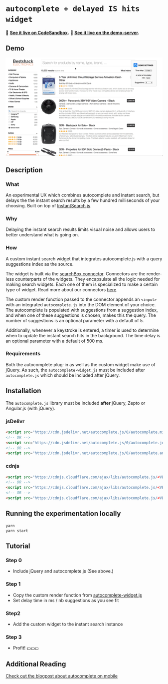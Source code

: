 # `autocomplete + delayed IS hits widget`

🎥 **[See it live on CodeSandbox](https://codesandbox.io/s/mzlx3lp3zx).**
🎥 **[See it live on the demo-server](https://internal-preview.algolia.com/delayed-hits-demo).**

## Demo

![demo of autocomplete+IS](demo.gif)

## Description

### What
An experimental UX which combines autocomplete and instant search, but delays the the instant search results by a few hundred milliseconds of your choosing.  Built on top of [InstantSearch.js](https://community.algolia.com/instantsearch.js/).

### Why
Delaying the instant search results limits visual noise and allows users to better understand what is going on.

### How
A custom instant search widget that integrates autocomplete.js with a query suggestions index as the source.

The widget is built via the [searchBox connector](https://community.algolia.com/instantsearch.js/v2/connectors/connectSearchBox.html).  Connectors are the render-less counterparts of the widgets. They encapsulate all the logic needed for making search widgets. Each one of them is specialized to make a certain type of widget. Read more about our connectors [here](https://community.algolia.com/instantsearch.js/v2/connectors.html).

The custom render function passed to the connector appends an `<input>` with an integrated `autocomplete.js` into the DOM element of your choice. The autocomplete is populated with suggestions from a suggestion index, and when one of these suggestions is chosen, makes this the query. The number of suggestions is an optional parameter with a default of 5.

Additionally, whenever a keystroke is entered, a timer is used to determine when to update the instant search hits in the background.  The time delay is an optional parameter with a default of 500 ms. 

### Requirements
Both the autocomplete plug-in as well as the custom widget make use of jQuery.  As such, the `autocomplete-widget.js` must be included after `autocomplete.js` which should be included after jQuery.

## Installation

The `autocomplete.js` library must be included **after** jQuery, Zepto or Angular.js (with jQuery).

### jsDelivr

```html
<script src="https://cdn.jsdelivr.net/autocomplete.js/0/autocomplete.min.js"></script>
<!-- OR -->
<script src="https://cdn.jsdelivr.net/autocomplete.js/0/autocomplete.jquery.min.js"></script>
<!-- OR -->
<script src="https://cdn.jsdelivr.net/autocomplete.js/0/autocomplete.angular.min.js"></script>
```

### cdnjs

```html
<script src="https://cdnjs.cloudflare.com/ajax/libs/autocomplete.js/<VERSION>/autocomplete.min.js"></script>
<!-- OR -->
<script src="https://cdnjs.cloudflare.com/ajax/libs/autocomplete.js/<VERSION>/autocomplete.jquery.min.js"></script>
<!-- OR -->
<script src="https://cdnjs.cloudflare.com/ajax/libs/autocomplete.js/<VERSION>/autocomplete.angular.min.js"></script>
```

## Running the experimentation locally

```
yarn
yarn start
```

## Tutorial

### Step 0 
* Include jQuery and autocomplete.js (See above.)

### Step 1
* Copy the custom render function from [autocomplete-widget.js](/src/autocomplete-widget.js)
* Set delay time in ms / nb suggestions as you see fit

### Step2
* Add the custom widget to the instant search instance

### Step 3
* Profit! 💵💵💵

## Additional Reading
[Check out the blogpost about autocomplete on mobile](https://blog.algolia.com/search-autocomplete-on-mobile/)

